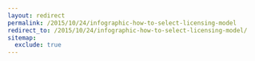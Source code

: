 ```yaml
---
layout: redirect
permalink: /2015/10/24/infographic-how-to-select-licensing-model
redirect_to: /2015/10/24/infographic-how-to-select-licensing-model/
sitemap:
  exclude: true
---
```

